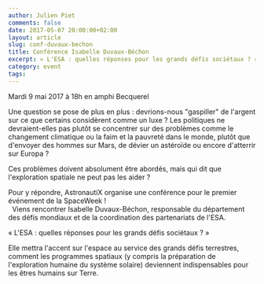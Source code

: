 ```yaml
---
author: Julien Piet
comments: false
date: 2017-05-07 20:00:00+02:00
layout: article
slug: conf-duvaux-bechon
title: Conférence Isabelle Duvaux-Béchon
excerpt: « L'ESA : quelles réponses pour les grands défis sociétaux ? »
category: event
tags:
---
```


Mardi 9 mai 2017 à 18h en amphi Becquerel

Une question se pose de plus en plus : devrions-nous "gaspiller" de l'argent sur ce que certains considèrent comme un luxe ? Les politiques ne devraient-elles pas plutôt se concentrer sur des problèmes comme le changement climatique ou la faim et la pauvreté dans le monde, plutôt que d'envoyer des hommes sur Mars, de dévier un astéroïde ou encore d'atterrir sur Europa ?  

Ces problèmes doivent absolument être abordés, mais qui dit que l'exploration spatiale ne peut pas les aider ?

Pour y répondre, AstronautiX organise une conférence pour le premier événement de la SpaceWeek !   
 
Viens rencontrer Isabelle Duvaux-Béchon, responsable du département des défis mondiaux et de la coordination des partenariats de l'ESA.

« L'ESA : quelles réponses pour les grands défis sociétaux ? » 

Elle mettra l'accent sur l'espace au service des grands défis terrestres, comment les programmes spatiaux (y compris la préparation de l'exploration humaine du système solaire) deviennent indispensables pour les êtres humains sur Terre.


[photo1]: /images/event3.jpg "ESA"
